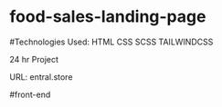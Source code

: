 # food-sales-landing-page

#Technologies Used: HTML CSS SCSS TAILWINDCSS

24 hr Project

URL: entral.store

#front-end
